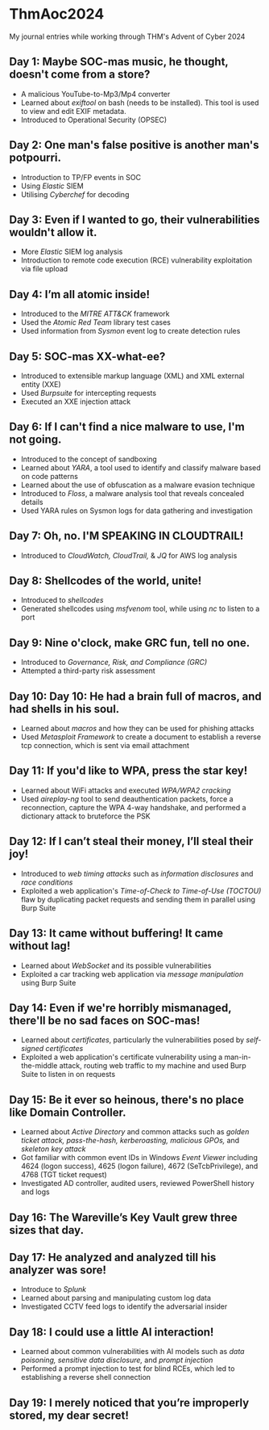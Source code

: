 # ThmAoc2024
My journal entries while working through THM's Advent of Cyber 2024

## Day 1: Maybe SOC-mas music, he thought, doesn't come from a store?

+ A malicious YouTube-to-Mp3/Mp4 converter
+ Learned about <i>exiftool</i> on bash (needs to be installed). This tool is used to view and edit EXIF metadata.
+ Introduced to Operational Security (OPSEC)

## Day 2: One man's false positive is another man's potpourri.
+ Introduction to TP/FP events in SOC
+ Using <i>Elastic</i> SIEM
+ Utilising <i>Cyberchef</i> for decoding

## Day 3: Even if I wanted to go, their vulnerabilities wouldn't allow it.
+ More <i>Elastic</i> SIEM log analysis
+ Introduction to remote code execution (RCE) vulnerability exploitation via file upload

## Day 4: I’m all atomic inside!
+ Introduced to the <i>MITRE ATT&CK</i> framework
+ Used the <i>Atomic Red Team</i> library test cases
+ Used information from <i>Sysmon</i> event log to create detection rules

## Day 5: SOC-mas XX-what-ee?
+ Introduced to extensible markup language (XML) and XML external entity (XXE)
+ Used <i>Burpsuite</i> for intercepting requests
+ Executed an XXE injection attack

## Day 6: If I can't find a nice malware to use, I'm not going.
+ Introduced to the concept of sandboxing
+ Learned about <i>YARA</i>, a tool used to identify and classify malware based on code patterns
+ Learned about the use of obfuscation as a malware evasion technique
+ Introduced to <i>Floss</i>, a malware analysis tool that reveals concealed details
+ Used YARA rules on Sysmon logs for data gathering and investigation

## Day 7: Oh, no. I'M SPEAKING IN CLOUDTRAIL!
+ Introduced to <i>CloudWatch, CloudTrail,</i> & <i>JQ</i> for AWS log analysis

## Day 8: Shellcodes of the world, unite!
+ Introduced to <i>shellcodes</i>
+ Generated shellcodes using <i>msfvenom</i> tool, while using <i>nc</i> to listen to a port

## Day 9: Nine o'clock, make GRC fun, tell no one. 
+ Introduced to <i>Governance, Risk, and Compliance (GRC)</i>
+ Attempted a third-party risk assessment

## Day 10: Day 10: He had a brain full of macros, and had shells in his soul. 
+ Learned about <i>macros</i> and how they can be used for phishing attacks
+ Used <i>Metasploit Framework</i> to create a document to establish a reverse tcp connection, which is sent via email attachment

## Day 11: If you'd like to WPA, press the star key!
+ Learned about WiFi attacks and executed <i>WPA/WPA2 cracking</i>
+ Used <i>aireplay-ng</i> tool to send deauthentication packets, force a reconnection, capture the WPA 4-way handshake, and performed a dictionary attack to bruteforce the PSK

## Day 12: If I can’t steal their money, I’ll steal their joy!
+ Introduced to <i>web timing attacks</i> such as <i>information disclosures</i> and <i>race conditions</i>
+ Exploited a web application's <i>Time-of-Check to Time-of-Use (TOCTOU)</i> flaw by duplicating packet requests and sending them in parallel using Burp Suite

## Day 13: It came without buffering! It came without lag!
+ Learned about <i>WebSocket</i> and its possible vulnerabilities
+ Exploited a car tracking web application via <i>message manipulation</i> using Burp Suite

## Day 14: Even if we're horribly mismanaged, there'll be no sad faces on SOC-mas! 
+ Learned about <i>certificates</i>, particularly the vulnerabilities posed by <i>self-signed certificates</i>
+ Exploited a web application's certificate vulnerability using a man-in-the-middle attack, routing web traffic to my machine and used Burp Suite to listen in on requests

## Day 15: Be it ever so heinous, there's no place like Domain Controller. 
+ Learned about <i>Active Directory</i> and common attacks such as <i>golden ticket attack, pass-the-hash, kerberoasting, malicious GPOs, </i> and <i>skeleton key attack</i>
+ Got familiar with common event IDs in Windows <i>Event Viewer</i> including 4624 (logon success), 4625 (logon failure), 4672 (SeTcbPrivilege), and 4768 (TGT ticket request)
+ Investigated AD controller, audited users, reviewed PowerShell history and logs

## Day 16: The Wareville’s Key Vault grew three sizes that day.

## Day 17: He analyzed and analyzed till his analyzer was sore!
+ Introduce to <i>Splunk</i>
+ Learned about parsing and manipulating custom log data
+ Investigated CCTV feed logs to identify the adversarial insider

## Day 18: I could use a little AI interaction!
+ Learned about common vulnerabilities with AI models such as <i>data poisoning, sensitive data disclosure, </i>and <i>prompt injection</i>
+ Performed a prompt injection to test for blind RCEs, which led to establishing a reverse shell connection

## Day 19: I merely noticed that you’re improperly stored, my dear secret!

